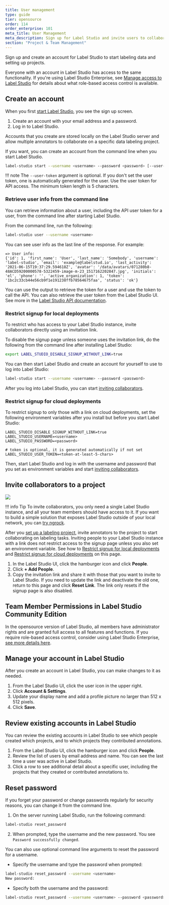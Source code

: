 ```yaml
---
title: User management
type: guide
tier: opensource
order: 114
order_enterprise: 101
meta_title: User Management
meta_description: Sign up for Label Studio and invite users to collaborate on your data labeling, machine learning, and data science projects.
section: "Project & Team Management"
---
```


Sign up and create an account for Label Studio to start labeling data and setting up projects.

Everyone with an account in Label Studio has access to the same functionality. If you're using Label Studio Enterprise, see [Manage access to Label Studio](https://docs.heartex.com/guide/manage_users.html) for details about what role-based access control is available.

## Create an account

When you first [start Label Studio](start.html), you see the sign up screen.

1. Create an account with your email address and a password.
2. Log in to Label Studio.

Accounts that you create are stored locally on the Label Studio server and allow multiple annotators to collaborate on a specific data labeling project.

If you want, you can create an account from the command line when you start Label Studio.

```bash
label-studio start --username <username> --password <password> [--user-token <token-at-least-5-chars>]
```

!!! note
    The `--user-token` argument is optional. If you don't set the user token, one is automatically generated for the user. Use the user token for API access. The minimum token length is 5 characters.

### Retrieve user info from the command line

You can retrieve information about a user, including the API user token for a user, from the command line after starting Label Studio.

From the command line, run the following:

```bash
label-studio user --username <username>
```

You can see user info as the last line of the response. For example:

```
=> User info:
{'id': 1, 'first_name': 'User', 'last_name': 'Somebody', 'username': 'label-studio', 'email': 'example@labelstud.io', 'last_activity': '2021-06-15T19:37:29.594618Z', 'avatar': '/data/avatars/071280b8-48ACD59200000578-5322459-image-m-23_1517162202847.jpg', 'initials': 'el', 'phone': '', 'active_organization': 1, 'token': '1bc2c33cb44e56cb9f1e191238ffb78564675faa', 'status': 'ok'}
```

You can use the output to retrieve the token for a user and use the token to call the API. You can also retrieve the user token from the Label Studio UI. See more in the [Label Studio API documentation](api.html).

### Restrict signup for local deployments

To restrict who has access to your Label Studio instance, invite collaborators directly using an invitation link.

To disable the signup page unless someone uses the invitation link, do the following from the command line after installing Label Studio:

```bash
export LABEL_STUDIO_DISABLE_SIGNUP_WITHOUT_LINK=true
```

You can then start Label Studio and create an account for yourself to use to log into Label Studio:

```bash
label-studio start --username <username> --password <password>
```

After you log into Label Studio, you can start [inviting collaborators](#Invite-collaborators-to-a-project).

### Restrict signup for cloud deployments

To restrict signup to only those with a link on cloud deployments, set the following environment variables after you install but before you start Label Studio:

```
LABEL_STUDIO_DISABLE_SIGNUP_WITHOUT_LINK=true
LABEL_STUDIO_USERNAME=<username>
LABEL_STUDIO_PASSWORD=<password>

# token is optional, it is generated automatically if not set
LABEL_STUDIO_USER_TOKEN=<token-at-least-5-chars>
```

Then, start Label Studio and log in with the username and password that you set as environment variables and start [inviting collaborators](#Invite-collaborators-to-a-project).

## Invite collaborators to a project

<img src="/images/invite-collaborators-ls-single-server.png" class="gif-border"/>

!!! info Tip
    To invite collaborators, you only need a single Label Studio instance, and all your team members should have access to it. If you want to build a simple solution that exposes Label Studio outside of your local network, you can [try ngrock](https://labelstud.io/guide/start.html#Expose-a-local-Label-Studio-instance-outside-using-ngrok).

After you [set up a labeling project](setup.html), invite annotators to the project to start collaborating on labeling tasks. Inviting people to your Label Studio instance with a link does not restrict access to the signup page unless you also set an environment variable. See how to [Restrict signup for local deployments](#Restrict-signup-for-local-deployments) and [Restrict signup for cloud deployments](#Restrict-signup-for-cloud-deployments) on this page.

1. In the Label Studio UI, click the hamburger icon and click **People**.
2. Click **+ Add People**.
3. Copy the invitation link and share it with those that you want to invite to Label Studio. If you need to update the link and deactivate the old one, return to this page and click **Reset Link**. The link only resets if the signup page is also disabled.

<div class="opensource-only">
    
## Team Member Permissions in Label Studio Community Edition
    
In the opensource version of Label Studio, all members have administrator rights and are granted full access to all features and functions. If you require role-based access control, consider using Label Studio Enterprise, [see more details here](https://docs.heartex.com/guide/manage_users.html#Roles-in-Label-Studio-Enterprise). 
    
</div>

## Manage your account in Label Studio

After you create an account in Label Studio, you can make changes to it as needed.

1. From the Label Studio UI, click the user icon in the upper right.
2. Click **Account & Settings**.
3. Update your display name and add a profile picture no larger than 512 x 512 pixels.
4. Click **Save**.

## Review existing accounts in Label Studio

You can review the existing accounts in Label Studio to see which people created which projects, and to which projects they contributed annotations.

1. From the Label Studio UI, click the hamburger icon and click **People**.
2. Review the list of users by email address and name. You can see the last time a user was active in Label Studio.
3. Click a row to see additional detail about a specific user, including the projects that they created or contributed annotations to.

## Reset password

If you forget your password or change passwords regularly for security reasons, you can change it from the command line.

1. On the server running Label Studio, run the following command:

```bash
label-studio reset_password
```

2. When prompted, type the username and the new password. You see `Password successfully changed`.

You can also use optional command line arguments to reset the password for a username.

- Specify the username and type the password when prompted:

```bash
label-studio reset_password --username <username>
New password:
```

- Specify both the username and the password:

```bash
label-studio reset_password --username <username> --password <password>
```
